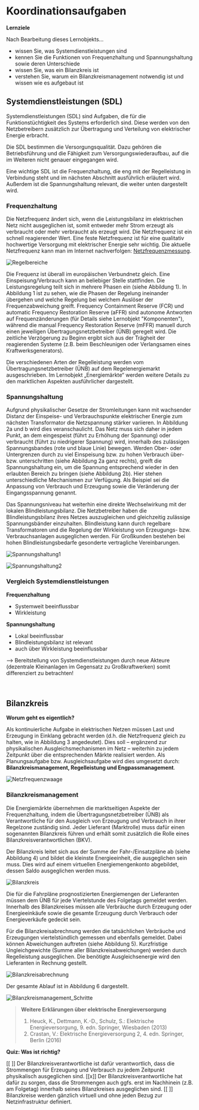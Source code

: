 <!-- 
author:   Prof. Dr. Astrid Nieße, Silke Welter, Jingyu Yang, Julia Heiken
email:    
Version:  1.0
language: de
license:  http://creativecommons.org/licenses/by/4.0/

mode:     Presentation

narrator: US English Female

logo:   img/uol_logo.png

icon:   img/uol_logo.png

        
-->

# Koordinationsaufgaben

**Lernziele**

Nach Bearbeitung dieses Lernobjekts...

- wissen Sie, was Systemdienstleistungen sind
- kennen Sie die Funktionen von Frequenzhaltung und Spannungshaltung sowie deren Unterschiede
- wissen Sie, was ein Bilanzkreis ist
- verstehen Sie, warum ein Bilanzkreismanagement notwendig ist und wissen wie es aufgebaut ist

## Systemdienstleistungen (SDL)

Systemdienstleistungen (SDL) sind Aufgaben, die für die Funktionstüchtigkeit des Systems erforderlich sind. Diese werden von den Netzbetreibern zusätzlich zur Übertragung und Verteilung von elektrischer Energie erbracht.

Die SDL bestimmen die Versorgungsqualität. Dazu gehören die Betriebsführung und die Fähigkeit zum Versorgungswiederaufbau, auf die im Weiteren nicht genauer eingegangen wird.

Eine wichtige SDL ist die Frequenzhaltung, die eng mit der Regelleistung in Verbindung steht und im nächsten Abschnitt ausführlich erläutert wird. Außerdem ist die Spannungshaltung relevant, die weiter unten dargestellt wird. 


### Frequenzhaltung

Die Netzfrequenz ändert sich, wenn die Leistungsbilanz im elektrischen Netz nicht ausgeglichen ist, somit entweder mehr Strom erzeugt als verbraucht oder mehr verbraucht als erzeugt wird. Die Netzfrequenz ist ein schnell reagierender Wert. Eine feste Netzfrequenz ist für eine qualitativ hochwertige Versorgung mit elektrischer Energie sehr wichtig. Die aktuelle Netzfrequenz kann man im Internet nachverfolgen: [Netzfrequenzmessung](www.netzfrequenzmessung.de). 

![Regelbereiche](img/Koordinationsaufgaben/Regelbereiche.png "Abbildung 1: Die verschiedenen Regelbereiche (Darstellung: Sebastian Lehnhoff).")
 
Die Frequenz ist überall im europäischen Verbundnetz gleich. Eine Einspeisung/Verbrauch kann an beliebiger Stelle stattfinden.
Die Leistungsregelung teilt sich in mehrere Phasen ein (siehe Abbildung 1). In Abbildung 1 ist zu sehen, wie die Phasen der Regelung ineinander übergehen und welche Regelung bei welchem Auslöser der Frequenzabweichung greift. Frequency Containment Reserve (FCR) und automatic Frequency Restoration Reserve (aFFR) sind autonome Antworten auf Frequenzänderungen (für Details siehe Lernobjekt "Komponenten"), während die manual Frequency Restoration Reserve (mFFR) manuell durch einen jeweiligen Übertragungsnetzbetreiber (ÜNB) geregelt wird. Die zeitliche Verzögerung zu Beginn ergibt sich aus der Trägheit der reagierenden Systeme (z.B. beim Beschleunigen oder Verlangsamen eines Kraftwerksgenerators).

Die verschiedenen Arten der Regelleistung werden vom Übertragungsnetzbetreiber (ÜNB) auf dem Regelenergiemarkt ausgeschrieben. Im Lernobjekt „Energiemärkte“ werden weitere Details zu den marktlichen Aspekten ausführlicher dargestellt.


### Spannungshaltung
Aufgrund physikalischer Gesetze der Stromleitungen kann mit wachsender Distanz der Einspeise- und Verbrauchspunkte elektrischer Energie zum nächsten Transformator die Netzspannung stärker variieren. In Abbildung 2a und b wird dies veranschaulicht. Das Netz muss sich daher in jedem Punkt, an dem eingespeist (führt zu Erhöhung der Spannung) oder verbraucht (führt zu niedrigerer Spannung) wird, innerhalb des zulässigen Spannungsbandes (rote und blaue Linie) bewegen. Werden Ober- oder Untergrenzen durch zu viel Einspeisung bzw. zu hohen Verbrauch über- bzw. unterschritten (siehe Abbildung 2a ganz rechts), greift die Spannungshaltung ein, um die Spannung entsprechend wieder in den erlaubten Bereich zu bringen (siehe Abbildung 2b). Hier stehen unterschiedliche Mechanismen zur Verfügung. Als Beispiel sei die Anpassung von Verbrauch und Erzeugung sowie die Veränderung der Eingangsspannung genannt.  

Das Spannungsniveau hat weiterhin eine direkte Wechselwirkung mit der lokalen Blindleistungsbilanz. Die Netzbetreiber haben die Blindleistungsbilanz ihres Netzes auszugleichen und gleichzeitig zulässige Spannungsbänder einzuhalten. Blindleistung kann durch regelbare Transformatoren und die Regelung der Wirkleistung von Erzeugungs- bzw. Verbrauchsanlagen ausgeglichen werden. Für Großkunden bestehen bei hohen Blindleistungsbedarfe gesonderte vertragliche Vereinbarungen.

 
![Spannungshaltung1](img/Koordinationsaufgaben/Spannungshaltung_a.png "Abbildung 2a: Beispiel zur Spannungshaltung, Spannungsband wird verletzt (eigene Darstellung).")
 
![Spannungshaltung2](img/Koordinationsaufgaben/Spannungshaltung_b.png "Abbildung 2b: Spannungshaltung greift ein und bringt die Spannung zurück in den erlaubten Bereich (eigene Darstellung).")

### Vergleich Systemdienstleistungen 
 
**Frequenzhaltung**

- Systemweit beeinflussbar
- Wirkleistung

**Spannungshaltung**

- Lokal beeinflussbar
- Blindleistungsbilanz ist relevant 
- auch über Wirkleistung beeinflussbar

--> Bereitstellung von Systemdienstleistungen durch neue Akteure 
(dezentrale Kleinanlagen im Gegensatz zu Großkraftwerken) somit differenziert zu betrachten!

 
## Bilanzkreis

**Worum geht es eigentlich?**

Als kontinuierliche Aufgabe in elektrischen Netzen müssen Last und Erzeugung in Einklang gebracht werden (d.h. die Netzfrequenz gleich zu halten, wie in Abbildung 3 angedeutet). Dies soll – ergänzend zur physikalischen Ausgleichsmechanismen im Netz – weiterhin zu jedem Zeitpunkt über die entsprechenden Märkte realisiert werden. Als Planungsaufgabe bzw. Ausgleichsaufgabe wird dies umgesetzt durch: **Bilanzkreismanagement, Regelleistung und Engpassmanagement**.

![Netzfrequenzwaage](img/Koordinationsaufgaben/Netzfrequenzwaage.png "Abbildung 3: Der Ausgleich von Last und Erzeugung beeinflusst die Netzfrequenz (eigene Darstellung).")

### Bilanzkreismanagement
Die Energiemärkte übernehmen die marktseitigen Aspekte der Frequenzhaltung, indem die Übertragungsnetzbetreiber (ÜNB) als Verantwortliche für den Ausgleich von Erzeugung und Verbrauch in ihrer Regelzone zuständig sind. Jeder Lieferant (Marktrolle) muss dafür einen sogenannten Bilanzkreis führen und erhält somit zusätzlich die Rolle eines Bilanzkreisverantwortlichen (BKV). 

Der Bilanzkreis leitet sich aus der Summe der Fahr-/Einsatzpläne ab (siehe Abbildung 4) und bildet die kleinste Energieeinheit, die ausgeglichen sein muss. Dies wird auf einem virtuellen Energiemengenkonto abgebildet, dessen Saldo ausgeglichen werden muss. 


![Bilanzkreis](img/Koordinationsaufgaben/Bilanzkreismanagement.png "Abbildung 4: Ein Bilanzkreis leitet sich aus der Summe der Fahr-/Einsatzpläne ab (eigene Darstellung).")
 
Die für die Fahrpläne prognostizierten Energiemengen der Lieferanten müssen dem ÜNB für jede Viertelstunde des Folgetags gemeldet werden. Innerhalb des Bilanzkreises müssen alle Verbräuche durch Erzeugung oder Energieeinkäufe sowie die gesamte Erzeugung durch Verbrauch oder Energieverkäufe gedeckt sein. 

Für die Bilanzkreisabrechnung werden die tatsächlichen Verbräuche und Erzeugungen viertelstündlich gemessen und ebenfalls gemeldet. Dabei können Abweichungen auftreten (siehe Abbildung 5). Kurzfristige Ungleichgewichte (Summe aller Bilanzkreisabweichungen) werden durch Regelleistung ausgeglichen. Die benötigte Ausgleichsenergie wird den Lieferanten in Rechnung gestellt.

![Bilanzkreisabrechnung](img/Koordinationsaufgaben/Bilanzkreisabrechnung.png "Abbildung 5: Tatsächliche Verbräuche und Erzeugungen für die Bilanzkreisabrechnung (eigene Darstellung).") 

Der gesamte Ablauf ist in Abbildung 6 dargestellt.

![Bilanzkreismanagement_Schritte](img/Koordinationsaufgaben/Bilanzkreismanagementschritte.png "Abbildung 6: Bilanzkreismanagement (eigene Darstellung)")




> **Weitere Erklärungen über elektrische Energieversorgung**
>
> 1.	Heuck, K., Dettmann, K.-D., Schulz, S.: Elektrische Energieversorgung, 9. edn. Springer, Wiesbaden (2013)
> 2.	Crastan, V.: Elektrische Energieversorgung 2, 4. edn. Springer, Berlin (2016) 


**Quiz: Was ist richtig?**


[[ ]] Der Bilanzkreisverantwortliche ist dafür verantwortlich, dass die Strommengen für Erzeugung und Verbrauch zu jedem Zeitpunkt physikalisch ausgeglichen sind. 
[[x]] Der Bilanzkreisverantwortliche hat dafür zu sorgen, dass die Strommengen auch ggfs. erst im Nachhinein (z.B. am Folgetag) innerhalb seines Bilanzkreises ausgeglichen sind.
[[ ]] Bilanzkreise werden gänzlich virtuell und ohne jeden Bezug zur Netzinfrastruktur definiert.
